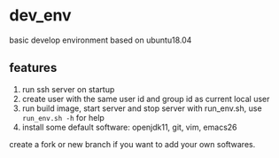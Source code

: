 # dev_env

basic develop environment based on ubuntu18.04

## features

1. run ssh server on startup
2. create user with the same user id and group id as current local user
3. run build image, start server and stop server with run_env.sh, use `run_env.sh -h`
   for help
4. install some default software: openjdk11, git, vim, emacs26

create a fork or new branch if you want to add your own softwares.
